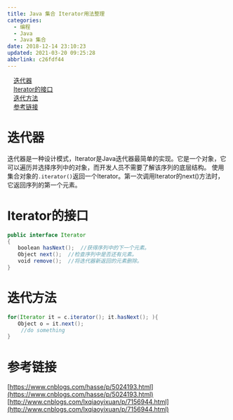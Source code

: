```yaml
---
title: Java 集合 Iterator用法整理
categories: 
  - 编程
  - Java
  - Java 集合
date: 2018-12-14 23:10:23
updated: 2021-03-20 09:25:28
abbrlink: c26fdf44
---
```

<div id='my_toc'><a href="/blog/c26fdf44/#迭代器" class="header_1">迭代器</a>&nbsp;<br><a href="/blog/c26fdf44/#Iterator的接口" class="header_1">Iterator的接口</a>&nbsp;<br><a href="/blog/c26fdf44/#迭代方法" class="header_1">迭代方法</a>&nbsp;<br><a href="/blog/c26fdf44/#参考链接" class="header_1">参考链接</a>&nbsp;<br></div>
<style>.header_1{margin-left: 1em;}.header_2{margin-left: 2em;}.header_3{margin-left: 3em;}.header_4{margin-left: 4em;}.header_5{margin-left: 5em;}.header_6{margin-left: 6em;}</style>
<!--more-->
<script>if (navigator.platform.search('arm')==-1){document.getElementById('my_toc').style.display = 'none';}var e,p = document.getElementsByTagName('p');while (p.length>0) {e = p[0];e.parentElement.removeChild(e);}</script>

<!--end-->
# 迭代器
迭代器是一种设计模式，Iterator是Java迭代器最简单的实现。它是一个对象，它可以遍历并选择序列中的对象，而开发人员不需要了解该序列的底层结构。
使用集合对象的`.iterator()`返回一个Iterator。第一次调用Iterator的next()方法时，它返回序列的第一个元素。
# Iterator的接口
```java
public interface Iterator 
{  
　　boolean hasNext();  //获得序列中的下一个元素。
　　Object next();  //检查序列中是否还有元素。
　　void remove();  //将迭代器新返回的元素删除。
}  
```
# 迭代方法
```java
for(Iterator it = c.iterator(); it.hasNext(); ){  
　　Object o = it.next();  
　　 //do something  
}  
```
# 参考链接
[https://www.cnblogs.com/hasse/p/5024193.html](https://www.cnblogs.com/hasse/p/5024193.html)
[http://www.cnblogs.com/lxqiaoyixuan/p/7156944.html](http://www.cnblogs.com/lxqiaoyixuan/p/7156944.html)
